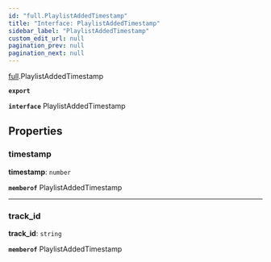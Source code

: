 ```yaml
---
id: "full.PlaylistAddedTimestamp"
title: "Interface: PlaylistAddedTimestamp"
sidebar_label: "PlaylistAddedTimestamp"
custom_edit_url: null
pagination_prev: null
pagination_next: null
---
```


[full](../namespaces/full.md).PlaylistAddedTimestamp

**`export`**

**`interface`** PlaylistAddedTimestamp

## Properties

### timestamp

 **timestamp**: `number`

**`memberof`** PlaylistAddedTimestamp

___

### track\_id

 **track\_id**: `string`

**`memberof`** PlaylistAddedTimestamp
